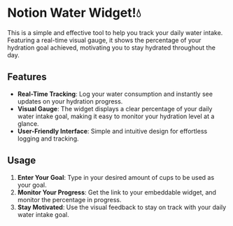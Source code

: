 # Notion Water Widget!💧 
This is a simple and effective tool to help you track your daily water intake. Featuring a real-time visual gauge, it shows the percentage of your hydration goal achieved, motivating you to stay hydrated throughout the day.

## Features 
- **Real-Time Tracking**: Log your water consumption and instantly see updates on your hydration progress.
- **Visual Gauge**: The widget displays a clear percentage of your daily water intake goal, making it easy to monitor your hydration level at a glance.
- **User-Friendly Interface**: Simple and intuitive design for effortless logging and tracking.

## Usage 
1. **Enter Your Goal**: Type in your desired amount of cups to be used as your goal.
2. **Monitor Your Progress**: Get the link to your embeddable widget, and monitor the percentage in progress.
3. **Stay Motivated**: Use the visual feedback to stay on track with your daily water intake goal.

